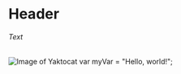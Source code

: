 # Header
###### Text
![Image of Yaktocat](https://octodex.github.com/images/yaktocat.png)
var myVar = "Hello, world!";

